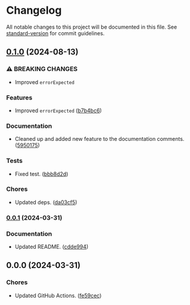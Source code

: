 # Changelog

All notable changes to this project will be documented in this file. See [standard-version](https://github.com/conventional-changelog/standard-version) for commit guidelines.

## [0.1.0](https://github.com/Anadian/cno-test/compare/v0.0.1...v0.1.0) (2024-08-13)


### ⚠ BREAKING CHANGES

* Improved `errorExpected`

### Features

* Improved `errorExpected` ([b7b4bc6](https://github.com/Anadian/cno-test/commit/b7b4bc6c4600691c8a3bc16d04d88dfc2b2d158d))


### Documentation

* Cleaned up and added new feature to the documentation comments. ([5950175](https://github.com/Anadian/cno-test/commit/59501754a9884f59b33639860d9a78af02b52feb))


### Tests

* Fixed test. ([bbb8d2d](https://github.com/Anadian/cno-test/commit/bbb8d2dbc12f376fb68dc6a990378464aa853af7))


### Chores

* Updated deps. ([da03cf5](https://github.com/Anadian/cno-test/commit/da03cf5b4b9a327d40a78125c22512007600b988))

### [0.0.1](https://github.com/Anadian/cno-test/compare/v0.0.0...v0.0.1) (2024-03-31)


### Documentation

* Updated README. ([cdde994](https://github.com/Anadian/cno-test/commit/cdde9945ee86885fb8b5dddcbf6893249a345e1a))

## 0.0.0 (2024-03-31)


### Chores

* Updated GitHub Actions. ([fe59cec](https://github.com/Anadian/cno-test/commit/fe59cecb522ec3abcb6b7e146157cbb44600cdbd))
